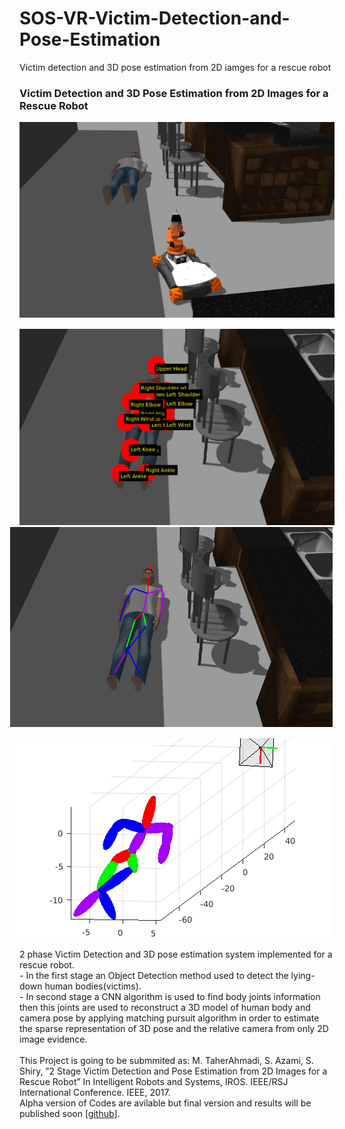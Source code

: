 # SOS-VR-Victim-Detection-and-Pose-Estimation
Victim detection and 3D pose estimation from 2D iamges for a rescue robot
<h3>Victim Detection and 3D Pose Estimation from 2D Images for a Rescue Robot</h3>
<div class="row">
<div class="col-sm-6" style="">
<div class="panel panel-default">
    <div class="panel-body">
        <img src="images/00.png" style="padding-bottom: 15px;" alt="Robot and Victim model in simulation Environment">
	<img src="images/02.png" alt="body joints annotated">
    </div>
</div>
</div>
<div class="col-sm-6"  style="margin-left: -15px;">
<div class="panel panel-default">
    <div class="panel-body">
	<img src="images/03.png" style="padding-bottom: 15px;" alt="Eskeleton Estimated">
	<img src="images/04.png" alt="3D pose reconstructed">
    </div>
</div>
</div>
</div>

<p>2 phase Victim Detection and 3D pose estimation system implemented for a rescue robot.<br>
- In the first stage an Object Detection method used to detect the lying-down human bodies(victims).<br>  
- In second stage a CNN algorithm is used to find body joints information then this joints are used to reconstruct a 3D model of human body and camera pose by applying matching pursuit algorithm in order to estimate the sparse representation of 3D pose and the relative camera from only 2D image evidence.
<br>
<br>This Project is going to be submmited as: M. TaherAhmadi, S. Azami, S. Shiry, ”2 Stage Victim Detection and Pose Estimation from 2D Images for a Rescue Robot” In Intelligent Robots and Systems, IROS. IEEE/RSJ International Conference. IEEE, 2017.
<br>Alpha version of Codes are avilable but final version and results will be published soon [<a href="https://github.com/Taherahmadi">github</a>].</p><div style="clear: both;"></div>
